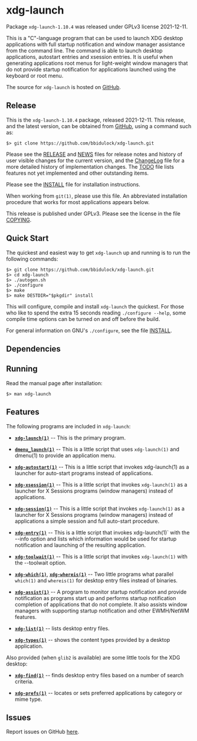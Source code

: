   [xdg-launch -- read me first file.  2021-12-11]: #

xdg-launch
===============

Package `xdg-launch-1.10.4` was released under GPLv3 license
2021-12-11.

This is a "C"-language program that can be used to launch XDG desktop
applications with full startup notification and window manager
assistance from the command line.  The command is able to launch desktop
applications, autostart entries and xsession entries.  It is useful when
generating applications root menus for light-weight window managers that
do not provide startup notification for applications launched using the
keyboard or root menu.

The source for `xdg-launch` is hosted on [GitHub][1].


Release
-------

This is the `xdg-launch-1.10.4` package, released 2021-12-11.
This release, and the latest version, can be obtained from [GitHub][1],
using a command such as:

    $> git clone https://github.com/bbidulock/xdg-launch.git

Please see the [RELEASE][3] and [NEWS][4] files for release notes and
history of user visible changes for the current version, and the
[ChangeLog][5] file for a more detailed history of implementation
changes.  The [TODO][6] file lists features not yet implemented and
other outstanding items.

Please see the [INSTALL][8] file for installation instructions.

When working from `git(1)`, please use this file.  An abbreviated
installation procedure that works for most applications appears below.

This release is published under GPLv3.  Please see the license in the
file [COPYING][10].


Quick Start
-----------

The quickest and easiest way to get `xdg-launch` up and
running is to run the following commands:

    $> git clone https://github.com/bbidulock/xdg-launch.git
    $> cd xdg-launch
    $> ./autogen.sh
    $> ./configure
    $> make
    $> make DESTDIR="$pkgdir" install

This will configure, compile and install `xdg-launch` the
quickest.  For those who like to spend the extra 15 seconds reading
`./configure --help`, some compile time options can be turned on and off
before the build.

For general information on GNU's `./configure`, see the file
[INSTALL][8].

Dependencies
------------


Running
-------

Read the manual page after installation:

    $> man xdg-launch


Features
--------

The following programs are included in `xdg-launch`:

 - [__`xdg-launch(1)`__][11] -- This is the primary program.

 - [__`dmenu_launch(1)`__][12] -- This is a little script that uses
   `xdg-launch(1)` and dmenu(1) to provide an application menu.

 - [__`xdg-autostart(1)`__][13] -- This is a little script that invokes
   xdg-launch(1) as a launcher for auto-start programs instead of
   applications.

 - [__`xdg-xsession(1)`__][14] -- This is a little script that invokes
   `xdg-launch(1)` as a launcher for X Sessions programs (window
   managers) instead of applications.

 - [__`xdg-session(1)`__][15] -- This is a little script that invokes
   `xdg-launch(1)` as a launcher for X Sessions programs (window
   managers) instead of applications a simple session and full
   auto-start procedure.

 - [__`xdg-entry(1)`__][16] -- This is a little script that invokes
   xdg-launch(1)` with the --info option and lists which information
   would be used for startup notification and launching of the resulting
   application.

 - [__`xdg-toolwait(1)`__][17] -- This is a little script that invokes
   `xdg-launch(1)` with the --toolwait option.

 - [__`xdg-which(1)`__][18], [__`xdg-whereis(1)`__][19] -- Two little programs what
   parallel `which(1)` and `whereis(1)` for desktop entry files instead
   of binaries.

 - [__`xdg-assist(1)`__][20] -- A program to monitor startup notification and
   provide notification as programs start up and performs startup
   notification completion of applications that do not complete.  It
   also assists window managers with supporting startup notification and
   other EWMH/NetWM features.

 - [__`xdg-list(1)`__][21] -- lists desktop entry files.

 - [__`xdg-types(1)`__][22] -- shows the content types provided by a desktop
   application.

Also provided (when `glib2` is available) are some little tools for the
XDG desktop:

 - [__`xdg-find(1)`__][23] -- finds desktop entry files based on a number of
   search criteria.

 - [__`xdg-prefs(1)`__][24] -- locates or sets preferred applications by
   category or mime type.


Issues
------

Report issues on GitHub [here][2].



[1]: https://github.com/bbidulock/xdg-launch
[2]: https://github.com/bbidulock/xdg-launch/issues
[3]: https://github.com/bbidulock/xdg-launch/blob/master/RELEASE
[4]: https://github.com/bbidulock/xdg-launch/blob/master/NEWS
[5]: https://github.com/bbidulock/xdg-launch/blob/master/ChangeLog
[6]: https://github.com/bbidulock/xdg-launch/blob/master/TODO
[7]: https://github.com/bbidulock/xdg-launch/blob/master/COMPLIANCE
[8]: https://github.com/bbidulock/xdg-launch/blob/master/INSTALL
[9]: https://github.com/bbidulock/xdg-launch/blob/master/LICENSE
[10]: https://github.com/bbidulock/xdg-launch/blob/master/COPYING
[11]: https://github.com/bbidulock/xdg-launch/blob/master/man/xdg-launch.pod
[12]: https://github.com/bbidulock/xdg-launch/blob/master/man/dmenu_launch.pod
[13]: https://github.com/bbidulock/xdg-launch/blob/master/man/xdg-autostart.pod
[14]: https://github.com/bbidulock/xdg-launch/blob/master/man/xdg-xsession.pod
[15]: https://github.com/bbidulock/xdg-launch/blob/master/man/xdg-session.pod
[16]: https://github.com/bbidulock/xdg-launch/blob/master/man/xdg-entry.pod
[17]: https://github.com/bbidulock/xdg-launch/blob/master/man/xdg-toolwait.pod
[18]: https://github.com/bbidulock/xdg-launch/blob/master/man/xdg-which.pod
[19]: https://github.com/bbidulock/xdg-launch/blob/master/man/xdg-whereis.pod
[20]: https://github.com/bbidulock/xdg-launch/blob/master/man/xdg-assist.pod
[21]: https://github.com/bbidulock/xdg-launch/blob/master/man/xdg-list.pod
[22]: https://github.com/bbidulock/xdg-launch/blob/master/man/xdg-types.pod
[23]: https://github.com/bbidulock/xdg-launch/blob/master/man/xdg-find.pod
[24]: https://github.com/bbidulock/xdg-launch/blob/master/man/xdg-prefs.pod

[ vim: set ft=markdown sw=4 tw=72 nocin nosi fo+=tcqlorn spell: ]: #
